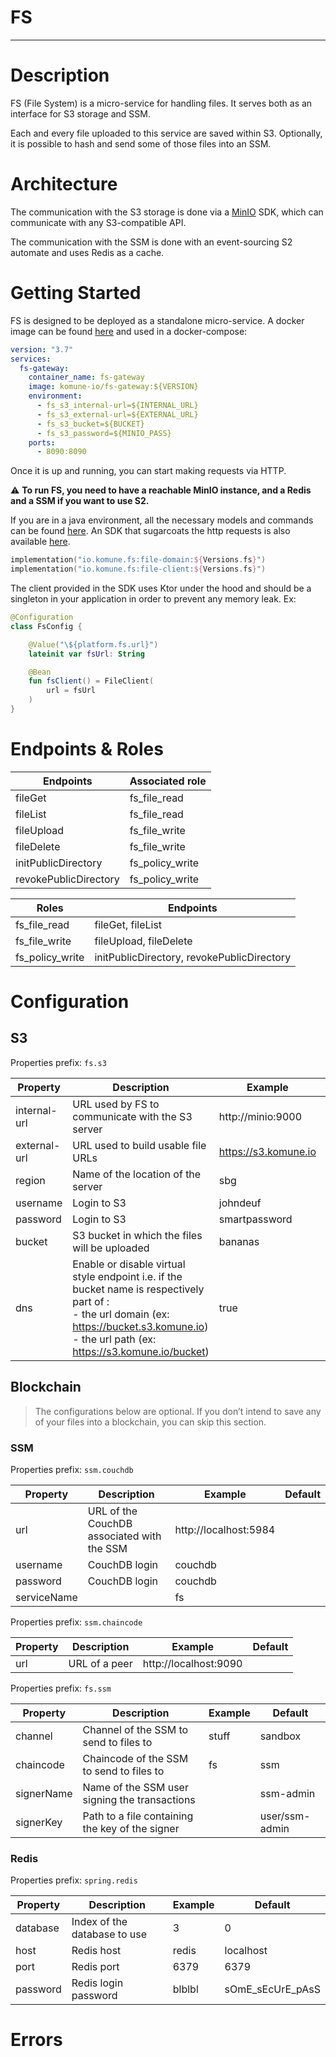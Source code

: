 # FS

---

# Description

FS (File System) is a micro-service for handling files. It serves both as an interface for S3 storage and SSM.

Each and every file uploaded to this service are saved within S3. Optionally, it is possible to hash and send some of those files into an SSM.

# Architecture

The communication with the S3 storage is done via a [MinIO](https://docs.min.io/docs/java-client-quickstart-guide.html) SDK, which can communicate with any S3-compatible API.

The communication with the SSM is done with an event-sourcing S2 automate and uses Redis as a cache.

# Getting Started

FS is designed to be deployed as a standalone micro-service.
A docker image can be found [here](https://hub.docker.com/repository/docker/komune-io/fs-gateway) and used in a docker-compose:

```yaml
version: "3.7"
services:
  fs-gateway:
    container_name: fs-gateway
    image: komune-io/fs-gateway:${VERSION}
    environment:
      - fs_s3_internal-url=${INTERNAL_URL}
      - fs_s3_external-url=${EXTERNAL_URL}
      - fs_s3_bucket=${BUCKET}
      - fs_s3_password=${MINIO_PASS}
    ports:
      - 8090:8090
```

Once it is up and running, you can start making requests via HTTP.

⚠️ **To run FS, you need to have a reachable MinIO instance, and a Redis and a SSM if you want to use S2.**

If you are in a java environment, all the necessary models and commands can be found [here](https://mvnrepository.com/artifact/io.komune.fs/file-domain).
An SDK that sugarcoats the http requests is also available [here](https://mvnrepository.com/artifact/io.komune.fs/file-client).

```kotlin
implementation("io.komune.fs:file-domain:${Versions.fs}")
implementation("io.komune.fs:file-client:${Versions.fs}")
```

The client provided in the SDK uses Ktor under the hood and should be a singleton in your application in order to prevent any memory leak. Ex:

```kotlin
@Configuration
class FsConfig {

    @Value("\${platform.fs.url}")
    lateinit var fsUrl: String

    @Bean
    fun fsClient() = FileClient(
        url = fsUrl
    )
}
```

# Endpoints & Roles

| Endpoints | Associated role |
| --- | --- |
| fileGet | fs_file_read |
| fileList | fs_file_read |
| fileUpload | fs_file_write |
| fileDelete | fs_file_write |
| initPublicDirectory | fs_policy_write |
| revokePublicDirectory | fs_policy_write |

| Roles | Endpoints |
| --- | --- |
| fs_file_read | fileGet, fileList |
| fs_file_write | fileUpload, fileDelete |
| fs_policy_write | initPublicDirectory, revokePublicDirectory |

# Configuration

## S3

Properties prefix: `fs.s3`

| Property | Description                                                                                                                                                                                            | Example              | Default |
| --- |--------------------------------------------------------------------------------------------------------------------------------------------------------------------------------------------------------|----------------------| --- |
| internal-url | URL used by FS to communicate with the S3 server                                                                                                                                                       | http://minio:9000    | http://localhost:9000 |
| external-url | URL used to build usable file URLs                                                                                                                                                                     | https://s3.komune.io | http://localhost:9000 |
| region | Name of the location of the server                                                                                                                                                                     | sbg                  | us-west-1 |
| username | Login to S3                                                                                                                                                                                            | johndeuf             | minio |
| password | Login to S3                                                                                                                                                                                            | smartpassword        | minio123 |
| bucket | S3 bucket in which the files will be uploaded                                                                                                                                                          | bananas              | fs-sample |
| dns | Enable or disable virtual style endpoint i.e. if the bucket name is respectively part of : <br/> - the url domain (ex: https://bucket.s3.komune.io) - the url path (ex: https://s3.komune.io/bucket)            | true                 | false |

## Blockchain

> The configurations below are optional. If you don’t intend to save any of your files into a blockchain, you can skip this section.
>

### SSM

Properties prefix: `ssm.couchdb`

| Property | Description | Example | Default |
| --- | --- | --- | --- |
| url | URL of the CouchDB associated with the SSM | http://localhost:5984 |  |
| username | CouchDB login | couchdb |  |
| password | CouchDB login | couchdb |  |
| serviceName |  | fs |  |

Properties prefix: `ssm.chaincode`

| Property | Description | Example | Default |
| --- | --- | --- | --- |
| url | URL of a peer | http://localhost:9090 |  |

Properties prefix: `fs.ssm`

| Property | Description | Example | Default |
| --- | --- | --- | --- |
| channel | Channel of the SSM to send to files to | stuff | sandbox |
| chaincode | Chaincode of the SSM to send to files to | fs | ssm |
| signerName | Name of the SSM user signing the transactions |  | ssm-admin |
| signerKey | Path to a file containing the key of the signer |  | user/ssm-admin |

### Redis

Properties prefix: `spring.redis`

| Property | Description | Example | Default |
| --- | --- | --- | --- |
| database | Index of the database to use | 3 | 0 |
| host | Redis host | redis | localhost |
| port | Redis port | 6379 | 6379 |
| password | Redis login password | blblbl | sOmE_sEcUrE_pAsS |

# Errors